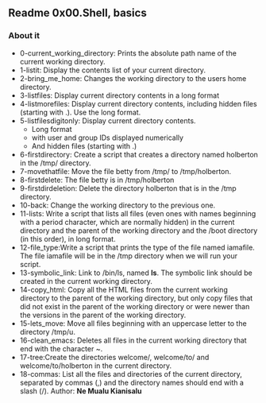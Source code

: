 ## Readme 0x00.Shell, basics

### About it
- 0-current_working_directory: Prints the absolute path name of the current working directory.
- 1-listit: Display the contents list of your current directory.
- 2-bring_me_home: Changes the working directory to the users home directory.
- 3-listfiles: Display current directory contents in a long format
- 4-listmorefiles: Display current directory contents, including hidden files (starting with .). Use the long format.
- 5-listfilesdigitonly: Display current directory contents.
  - Long format
  - with user and group IDs displayed numerically
  - And hidden files (starting with .)
- 6-firstdirectory: Create a script that creates a directory named holberton in the /tmp/ directory.
- 7-movethatfile: Move the file betty from /tmp/ to /tmp/holberton.
- 8-firstdelete: The file betty is in /tmp/holberton
- 9-firstdirdeletion: Delete the directory holberton that is in the /tmp directory.
- 10-back: Change the working directory to the previous one.
- 11-lists: Write a script that lists all files (even ones with names beginning with a period character, which are normally hidden) in the current directory and the parent of the working directory and the /boot directory (in this order), in long format.
- 12-file_type:Write a script that prints the type of the file named iamafile. The file iamafile will be in the /tmp directory when we will run your script.
- 13-symbolic_link: Link to /bin/ls, named __ls__. The symbolic link should be created in the current working directory.
- 14-copy_html: Copy all the HTML files from the current working directory to the parent of the working directory, but only copy files that did not exist in the parent of the working directory or were newer than the versions in the parent of the working directory.
- 15-lets_move: Move all files beginning with an uppercase letter to the directory /tmp/u.
- 16-clean_emacs: Deletes all files in the current working directory that end with the character ~.
- 17-tree:Create the directories welcome/, welcome/to/ and welcome/to/holberton in the current directory.
- 18-commas: List all the files and directories of the current directory, separated by commas (,) and the directory names should end with a slash (/).
Author: **Ne Mualu Kianisalu**
